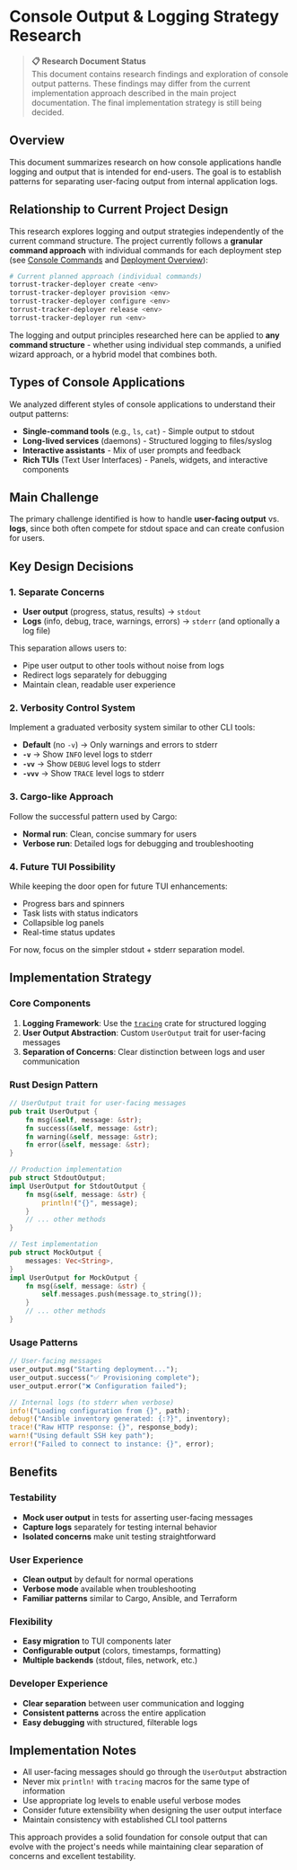 # Console Output & Logging Strategy Research

> **📋 Research Document Status**  
> This document contains research findings and exploration of console output patterns. These findings may differ from the current implementation approach described in the main project documentation. The final implementation strategy is still being decided.

## Overview

This document summarizes research on how console applications handle logging and output that is intended for end-users. The goal is to establish patterns for separating user-facing output from internal application logs.

## Relationship to Current Project Design

This research explores logging and output strategies independently of the current command structure. The project currently follows a **granular command approach** with individual commands for each deployment step (see [Console Commands](../../console-commands.md) and [Deployment Overview](../../deployment-overview.md)):

```bash
# Current planned approach (individual commands)
torrust-tracker-deployer create <env>
torrust-tracker-deployer provision <env>
torrust-tracker-deployer configure <env>
torrust-tracker-deployer release <env>
torrust-tracker-deployer run <env>
```

The logging and output principles researched here can be applied to **any command structure** - whether using individual step commands, a unified wizard approach, or a hybrid model that combines both.

## Types of Console Applications

We analyzed different styles of console applications to understand their output patterns:

- **Single-command tools** (e.g., `ls`, `cat`) - Simple output to stdout
- **Long-lived services** (daemons) - Structured logging to files/syslog
- **Interactive assistants** - Mix of user prompts and feedback
- **Rich TUIs** (Text User Interfaces) - Panels, widgets, and interactive components

## Main Challenge

The primary challenge identified is how to handle **user-facing output** vs. **logs**, since both often compete for stdout space and can create confusion for users.

## Key Design Decisions

### 1. Separate Concerns

- **User output** (progress, status, results) → `stdout`
- **Logs** (info, debug, trace, warnings, errors) → `stderr` (and optionally a log file)

This separation allows users to:

- Pipe user output to other tools without noise from logs
- Redirect logs separately for debugging
- Maintain clean, readable user experience

### 2. Verbosity Control System

Implement a graduated verbosity system similar to other CLI tools:

- **Default** (no `-v`) → Only warnings and errors to stderr
- **`-v`** → Show `INFO` level logs to stderr
- **`-vv`** → Show `DEBUG` level logs to stderr
- **`-vvv`** → Show `TRACE` level logs to stderr

### 3. Cargo-like Approach

Follow the successful pattern used by Cargo:

- **Normal run**: Clean, concise summary for users
- **Verbose run**: Detailed logs for debugging and troubleshooting

### 4. Future TUI Possibility

While keeping the door open for future TUI enhancements:

- Progress bars and spinners
- Task lists with status indicators
- Collapsible log panels
- Real-time status updates

For now, focus on the simpler stdout + stderr separation model.

## Implementation Strategy

### Core Components

1. **Logging Framework**: Use the [`tracing`](https://crates.io/crates/tracing) crate for structured logging
2. **User Output Abstraction**: Custom `UserOutput` trait for user-facing messages
3. **Separation of Concerns**: Clear distinction between logs and user communication

### Rust Design Pattern

```rust
// UserOutput trait for user-facing messages
pub trait UserOutput {
    fn msg(&self, message: &str);
    fn success(&self, message: &str);
    fn warning(&self, message: &str);
    fn error(&self, message: &str);
}

// Production implementation
pub struct StdoutOutput;
impl UserOutput for StdoutOutput {
    fn msg(&self, message: &str) {
        println!("{}", message);
    }
    // ... other methods
}

// Test implementation
pub struct MockOutput {
    messages: Vec<String>,
}
impl UserOutput for MockOutput {
    fn msg(&self, message: &str) {
        self.messages.push(message.to_string());
    }
    // ... other methods
}
```

### Usage Patterns

```rust
// User-facing messages
user_output.msg("Starting deployment...");
user_output.success("✅ Provisioning complete");
user_output.error("❌ Configuration failed");

// Internal logs (to stderr when verbose)
info!("Loading configuration from {}", path);
debug!("Ansible inventory generated: {:?}", inventory);
trace!("Raw HTTP response: {}", response_body);
warn!("Using default SSH key path");
error!("Failed to connect to instance: {}", error);
```

## Benefits

### Testability

- **Mock user output** in tests for asserting user-facing messages
- **Capture logs** separately for testing internal behavior
- **Isolated concerns** make unit testing straightforward

### User Experience

- **Clean output** by default for normal operations
- **Verbose mode** available when troubleshooting
- **Familiar patterns** similar to Cargo, Ansible, and Terraform

### Flexibility

- **Easy migration** to TUI components later
- **Configurable output** (colors, timestamps, formatting)
- **Multiple backends** (stdout, files, network, etc.)

### Developer Experience

- **Clear separation** between user communication and logging
- **Consistent patterns** across the entire application
- **Easy debugging** with structured, filterable logs

## Implementation Notes

- All user-facing messages should go through the `UserOutput` abstraction
- Never mix `println!` with `tracing` macros for the same type of information
- Use appropriate log levels to enable useful verbose modes
- Consider future extensibility when designing the user output interface
- Maintain consistency with established CLI tool patterns

This approach provides a solid foundation for console output that can evolve with the project's needs while maintaining clear separation of concerns and excellent testability.
